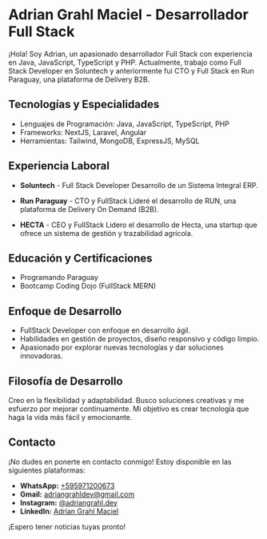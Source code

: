 # Adrian Grahl Maciel - Desarrollador Full Stack

¡Hola! Soy Adrian, un apasionado desarrollador Full Stack con experiencia en Java, JavaScript, TypeScript y PHP. Actualmente, trabajo como Full Stack Developer en Soluntech y anteriormente fui CTO y Full Stack en Run Paraguay, una plataforma de Delivery B2B.

## Tecnologías y Especialidades

- Lenguajes de Programación: Java, JavaScript, TypeScript, PHP
- Frameworks: NextJS, Laravel, Angular
- Herramientas: Tailwind, MongoDB, ExpressJS, MySQL

## Experiencia Laboral

- **Soluntech** - Full Stack Developer
  Desarrollo de un Sistema Integral ERP.

- **Run Paraguay** - CTO y FullStack
  Lideré el desarrollo de RUN, una plataforma de Delivery On Demand (B2B).

- **HECTA** - CEO y FullStack
  Lidero el desarrollo de Hecta, una startup que ofrece un sistema de gestión y trazabilidad agrícola.

## Educación y Certificaciones

- Programando Paraguay
- Bootcamp Coding Dojo (FullStack MERN)

## Enfoque de Desarrollo

- FullStack Developer con enfoque en desarrollo ágil.
- Habilidades en gestión de proyectos, diseño responsivo y código limpio.
- Apasionado por explorar nuevas tecnologías y dar soluciones innovadoras.

## Filosofía de Desarrollo

Creo en la flexibilidad y adaptabilidad. Busco soluciones creativas y me esfuerzo por mejorar continuamente. Mi objetivo es crear tecnología que haga la vida más fácil y emocionante.

## Contacto

¡No dudes en ponerte en contacto conmigo! Estoy disponible en las siguientes plataformas:

- **WhatsApp:** [+595971200673](https://wa.me/595971200673)
- **Gmail:** [adriangrahldev@gmail.com](mailto:adriangrahldev@gmail.com)
- **Instagram:** [@adriangrahl.dev](https://www.instagram.com/adriangrahl.dev/)
- **LinkedIn:** [Adrian Grahl Maciel](https://www.linkedin.com/in/adriangrahl/)

¡Espero tener noticias tuyas pronto!
